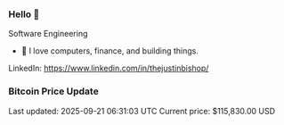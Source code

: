 ### Hello 🤙  

Software Engineering

- 🔭 I love computers, finance, and building things.
  
LinkedIn: https://www.linkedin.com/in/thejustinbishop/  

































































































































































































































































































































































































































































































































































































































































































































































































































































































































































































































































































































### Bitcoin Price Update
Last updated: 2025-09-21 06:31:03 UTC
Current price: $115,830.00 USD

